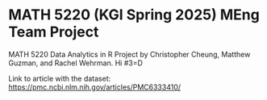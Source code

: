 # MATH 5220 (KGI Spring 2025) MEng Team Project
MATH 5220 Data Analytics in R Project by Christopher Cheung, Matthew Guzman, and Rachel Wehrman.
Hi
#3=D

Link to article with the dataset: https://pmc.ncbi.nlm.nih.gov/articles/PMC6333410/ 
